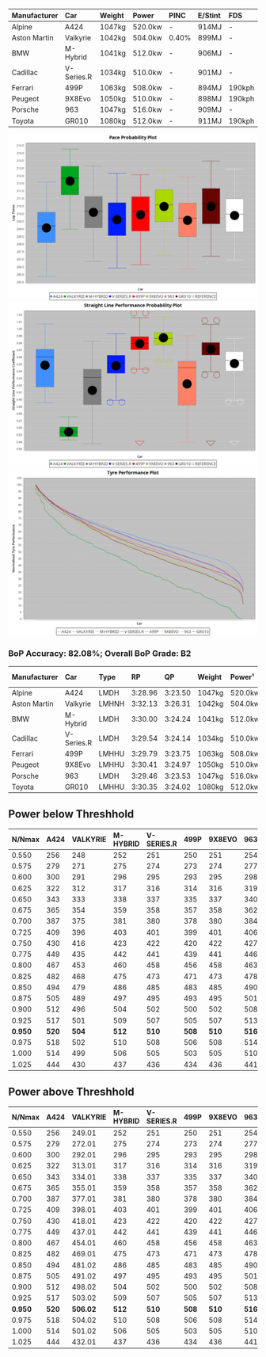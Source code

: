 | Manufacturer | Car        | Weight | Power   | PINC    | E/Stint | FDS     |
|:-|:-|:-|:-|:-|:-|:-|
| Alpine       | A424       | 1047kg | 520.0kw |    -    | 914MJ   |    -    |
| Aston Martin | Valkyrie   | 1042kg | 504.0kw | 0.40%   | 899MJ   |    -    |
| BMW          | M-Hybrid   | 1041kg | 512.0kw |    -    | 906MJ   |    -    |
| Cadillac     | V-Series.R | 1034kg | 510.0kw |    -    | 901MJ   |    -    |
| Ferrari      | 499P       | 1063kg | 508.0kw |    -    | 894MJ   | 190kph  |
| Peugeot      | 9X8Evo     | 1050kg | 510.0kw |    -    | 898MJ   | 190kph  |
| Porsche      | 963        | 1047kg | 516.0kw |    -    | 909MJ   |    -    |
| Toyota       | GR010      | 1080kg | 512.0kw |    -    | 911MJ   | 190kph  |

![PACECHART](./IMG/CUSTOM.png)
![STRAIGHTLINEPERFORMANCECHART](./IMG/CUSTOM_sp.png)
![TYREPERFORMANCECHART](./IMG/CUSTOM_tw.png)

### BoP Accuracy: 82.08%; Overall BoP Grade: B2
| Manufacturer | Car        | Type  | RP      | QP      | Weight | Power¹  | Threshhold | PINC    | Power²   | E/Stint | AVG Vmax  | FDS     | RDLC | L/Stint | BOP-Grade | Model Accuracy | Model Points | Match%  | SimDiff |
|:-|:-|:-|:-|:-|:-|:-|:-|:-|:-|:-|:-|:-|:-|:-|:-|:-|:-|:-|:-|
| Alpine       | A424       | LMDH  | 3:28.96 | 3:23.50 | 1047kg | 520.0kw | 210.0kph   |    -    | 520.00kw |  914MJ  | 326.35kph |    -    | 1.02 | 12      | -C2       | 99.58%         | 1429         | 74.69%  | -0.01   |
| Aston Martin | Valkyrie   | LMHNH | 3:32.13 | 3:26.31 | 1042kg | 504.0kw | 250.0kph   | 0.40%   | 506.00kw |  899MJ  | 308.35kph |    -    | 1.05 | 12      | +Ω1       | 100.00%        | 247          | 30.30%  | #       |
| BMW          | M-Hybrid   | LMDH  | 3:30.00 | 3:24.24 | 1041kg | 512.0kw | 210.0kph   |    -    | 512.00kw |  906MJ  | 319.61kph |    -    | 1.04 | 12      | ~A1       | 99.97%         | 2912         | 100.00% | -0.12   |
| Cadillac     | V-Series.R | LMDH  | 3:29.54 | 3:24.14 | 1034kg | 510.0kw | 210.0kph   |    -    | 510.00kw |  901MJ  | 324.05kph |    -    | 1.04 | 12      | -B1       | 99.49%         | 5225         | 89.76%  | +0.26   |
| Ferrari      | 499P       | LMHHU | 3:29.79 | 3:23.75 | 1063kg | 508.0kw | 210.0kph   |    -    | 508.00kw |  894MJ  | 328.04kph | 190kph  | 1.04 | 12      | -A2       | 100.00%        | 5378         | 91.44%  | +0.67   |
| Peugeot      | 9X8Evo     | LMHHU | 3:30.41 | 3:24.97 | 1050kg | 510.0kw | 210.0kph   |    -    | 510.00kw |  898MJ  | 331.24kph | 190kph  | 1.01 | 12      | +A2       | 100.00%        | 1459         | 91.77%  | +0.30   |
| Porsche      | 963        | LMDH  | 3:29.46 | 3:23.53 | 1047kg | 516.0kw | 210.0kph   |    -    | 516.00kw |  909MJ  | 321.32kph |    -    | 1.03 | 12      | -B1       | 99.92%         | 14207        | 85.49%  | +0.34   |
| Toyota       | GR010      | LMHHU | 3:30.35 | 3:24.02 | 1080kg | 512.0kw | 210.0kph   |    -    | 512.00kw |  911MJ  | 325.36kph | 190kph  | 1.01 | 12      | +A2       | 99.86%         | 4280         | 93.18%  | +0.33   |

## Power below Threshhold
| N/Nmax    | A424    | VALKYRIE | M-HYBRID | V-SERIES.R | 499P    | 9X8EVO  | 963     | GR010   |
|:-|:-|:-|:-|:-|:-|:-|:-|:-|
|  0.550    |  256    |  248     |  252     |  251       |  250    |  251    |  254    |  252    |
|  0.575    |  279    |  271     |  275     |  274       |  273    |  274    |  277    |  275    |
|  0.600    |  300    |  291     |  296     |  295       |  293    |  295    |  298    |  296    |
|  0.625    |  322    |  312     |  317     |  316       |  314    |  316    |  319    |  317    |
|  0.650    |  343    |  333     |  338     |  337       |  335    |  337    |  340    |  338    |
|  0.675    |  365    |  354     |  359     |  358       |  357    |  358    |  362    |  359    |
|  0.700    |  387    |  375     |  381     |  380       |  378    |  380    |  384    |  381    |
|  0.725    |  409    |  396     |  403     |  401       |  399    |  401    |  406    |  403    |
|  0.750    |  430    |  416     |  423     |  422       |  420    |  422    |  427    |  423    |
|  0.775    |  449    |  435     |  442     |  441       |  439    |  441    |  446    |  442    |
|  0.800    |  467    |  453     |  460     |  458       |  456    |  458    |  463    |  460    |
|  0.825    |  482    |  468     |  475     |  473       |  471    |  473    |  478    |  475    |
|  0.850    |  494    |  479     |  486     |  485       |  483    |  485    |  490    |  486    |
|  0.875    |  505    |  489     |  497     |  495       |  493    |  495    |  501    |  497    |
|  0.900    |  512    |  496     |  504     |  502       |  500    |  502    |  508    |  504    |
|  0.925    |  517    |  501     |  509     |  507       |  505    |  507    |  513    |  509    |
| **0.950** | **520** | **504**  | **512**  | **510**    | **508** | **510** | **516** | **512** |
|  0.975    |  518    |  502     |  510     |  508       |  506    |  508    |  514    |  510    |
|  1.000    |  514    |  499     |  506     |  505       |  503    |  505    |  510    |  506    |
|  1.025    |  444    |  430     |  437     |  436       |  434    |  436    |  441    |  437    |

## Power above Threshhold
| N/Nmax    | A424    | VALKYRIE   | M-HYBRID | V-SERIES.R | 499P    | 9X8EVO  | 963     | GR010   |
|:-|:-|:-|:-|:-|:-|:-|:-|:-|
|  0.550    |  256    |  249.01    |  252     |  251       |  250    |  251    |  254    |  252    |
|  0.575    |  279    |  272.01    |  275     |  274       |  273    |  274    |  277    |  275    |
|  0.600    |  300    |  292.01    |  296     |  295       |  293    |  295    |  298    |  296    |
|  0.625    |  322    |  313.01    |  317     |  316       |  314    |  316    |  319    |  317    |
|  0.650    |  343    |  334.01    |  338     |  337       |  335    |  337    |  340    |  338    |
|  0.675    |  365    |  355.01    |  359     |  358       |  357    |  358    |  362    |  359    |
|  0.700    |  387    |  377.01    |  381     |  380       |  378    |  380    |  384    |  381    |
|  0.725    |  409    |  398.01    |  403     |  401       |  399    |  401    |  406    |  403    |
|  0.750    |  430    |  418.01    |  423     |  422       |  420    |  422    |  427    |  423    |
|  0.775    |  449    |  437.01    |  442     |  441       |  439    |  441    |  446    |  442    |
|  0.800    |  467    |  454.01    |  460     |  458       |  456    |  458    |  463    |  460    |
|  0.825    |  482    |  469.01    |  475     |  473       |  471    |  473    |  478    |  475    |
|  0.850    |  494    |  481.02    |  486     |  485       |  483    |  485    |  490    |  486    |
|  0.875    |  505    |  491.02    |  497     |  495       |  493    |  495    |  501    |  497    |
|  0.900    |  512    |  498.02    |  504     |  502       |  500    |  502    |  508    |  504    |
|  0.925    |  517    |  503.02    |  509     |  507       |  505    |  507    |  513    |  509    |
| **0.950** | **520** | **506.02** | **512**  | **510**    | **508** | **510** | **516** | **512** |
|  0.975    |  518    |  504.02    |  510     |  508       |  506    |  508    |  514    |  510    |
|  1.000    |  514    |  501.02    |  506     |  505       |  503    |  505    |  510    |  506    |
|  1.025    |  444    |  432.01    |  437     |  436       |  434    |  436    |  441    |  437    |
